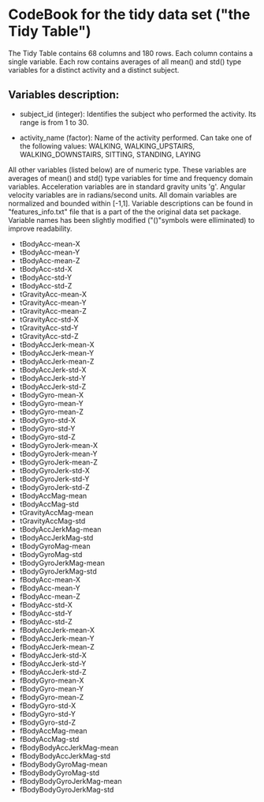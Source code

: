 # CodeBook for the tidy data set ("the Tidy Table")

The Tidy Table contains 68 columns and 180 rows.
Each column contains a single variable.
Each row contains averages of all mean() and std() type variables for a distinct activity and a distinct subject.

## Variables description:

* subject_id (integer): Identifies the subject who performed the activity. Its range is from 1 to 30. 

* activity_name (factor): Name of the activity performed. Can take one of the following values: WALKING, WALKING_UPSTAIRS, WALKING_DOWNSTAIRS, SITTING, STANDING, LAYING

All other variables (listed below) are of numeric type. 
These variables are averages of mean() and std() type variables for time and frequency domain variables. 
Acceleration variables are in standard gravity units 'g'.
Angular velocity variables are in radians/second units. 
All domain variables are normalized and bounded within [-1,1].
Variable descriptions can be found in "features_info.txt" file that is a part of the the original data set package. Variable names has been slightly modified ("()"symbols were elliminated) to improve readability.

* tBodyAcc-mean-X
* tBodyAcc-mean-Y
* tBodyAcc-mean-Z
* tBodyAcc-std-X
* tBodyAcc-std-Y
* tBodyAcc-std-Z
* tGravityAcc-mean-X
* tGravityAcc-mean-Y
* tGravityAcc-mean-Z
* tGravityAcc-std-X
* tGravityAcc-std-Y
* tGravityAcc-std-Z
* tBodyAccJerk-mean-X
* tBodyAccJerk-mean-Y
* tBodyAccJerk-mean-Z
* tBodyAccJerk-std-X
* tBodyAccJerk-std-Y
* tBodyAccJerk-std-Z
* tBodyGyro-mean-X
* tBodyGyro-mean-Y
* tBodyGyro-mean-Z
* tBodyGyro-std-X
* tBodyGyro-std-Y
* tBodyGyro-std-Z
* tBodyGyroJerk-mean-X
* tBodyGyroJerk-mean-Y
* tBodyGyroJerk-mean-Z
* tBodyGyroJerk-std-X
* tBodyGyroJerk-std-Y
* tBodyGyroJerk-std-Z
* tBodyAccMag-mean
* tBodyAccMag-std
* tGravityAccMag-mean
* tGravityAccMag-std
* tBodyAccJerkMag-mean
* tBodyAccJerkMag-std
* tBodyGyroMag-mean
* tBodyGyroMag-std
* tBodyGyroJerkMag-mean
* tBodyGyroJerkMag-std
* fBodyAcc-mean-X
* fBodyAcc-mean-Y
* fBodyAcc-mean-Z
* fBodyAcc-std-X
* fBodyAcc-std-Y
* fBodyAcc-std-Z
* fBodyAccJerk-mean-X
* fBodyAccJerk-mean-Y
* fBodyAccJerk-mean-Z
* fBodyAccJerk-std-X
* fBodyAccJerk-std-Y
* fBodyAccJerk-std-Z
* fBodyGyro-mean-X
* fBodyGyro-mean-Y
* fBodyGyro-mean-Z
* fBodyGyro-std-X
* fBodyGyro-std-Y
* fBodyGyro-std-Z
* fBodyAccMag-mean
* fBodyAccMag-std
* fBodyBodyAccJerkMag-mean
* fBodyBodyAccJerkMag-std
* fBodyBodyGyroMag-mean
* fBodyBodyGyroMag-std
* fBodyBodyGyroJerkMag-mean
* fBodyBodyGyroJerkMag-std


